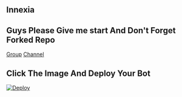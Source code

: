 ## Innexia 

## Guys Please Give me start And Don't Forget Forked Repo

[Group](t.me/SiderzChat)
[Channel](t.me/SiderzBot)

## Click The Image And Deploy Your Bot

[![Deploy](https://telegra.ph/file/e641d3dd2ccdce6a3d934.jpg)](https://heroku.com/deploy?template=https://github.com/DarkCybers/innexia.git)
